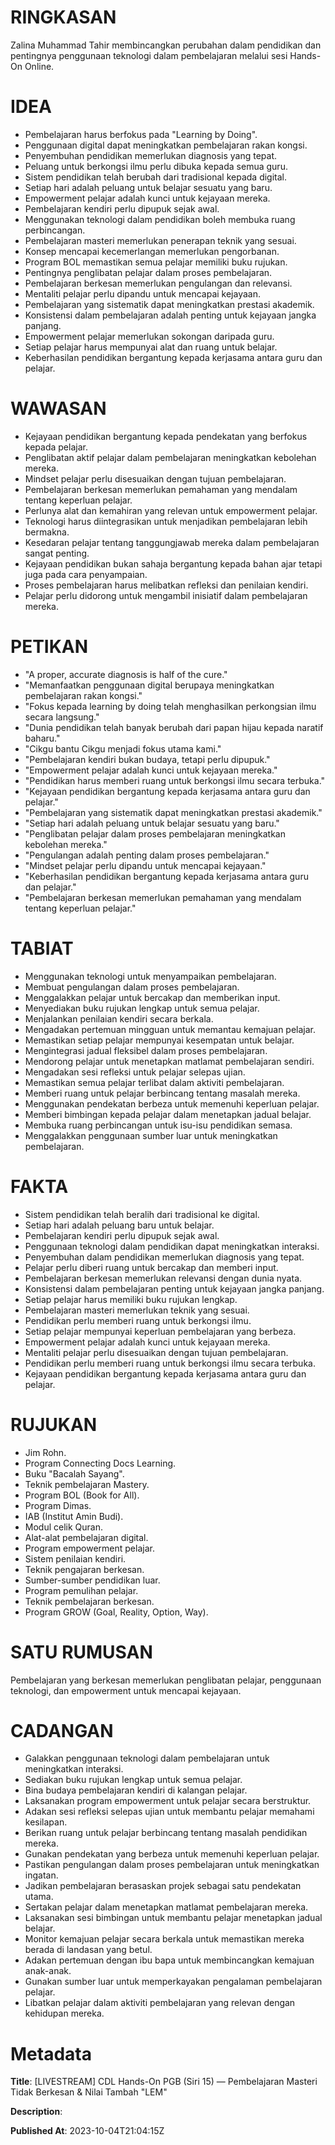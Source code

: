 # RINGKASAN
Zalina Muhammad Tahir membincangkan perubahan dalam pendidikan dan pentingnya penggunaan teknologi dalam pembelajaran melalui sesi Hands-On Online.

# IDEA
- Pembelajaran harus berfokus pada "Learning by Doing".
- Penggunaan digital dapat meningkatkan pembelajaran rakan kongsi.
- Penyembuhan pendidikan memerlukan diagnosis yang tepat.
- Peluang untuk berkongsi ilmu perlu dibuka kepada semua guru.
- Sistem pendidikan telah berubah dari tradisional kepada digital.
- Setiap hari adalah peluang untuk belajar sesuatu yang baru.
- Empowerment pelajar adalah kunci untuk kejayaan mereka.
- Pembelajaran kendiri perlu dipupuk sejak awal.
- Menggunakan teknologi dalam pendidikan boleh membuka ruang perbincangan.
- Pembelajaran masteri memerlukan penerapan teknik yang sesuai.
- Konsep mencapai kecemerlangan memerlukan pengorbanan.
- Program BOL memastikan semua pelajar memiliki buku rujukan.
- Pentingnya penglibatan pelajar dalam proses pembelajaran.
- Pembelajaran berkesan memerlukan pengulangan dan relevansi.
- Mentaliti pelajar perlu dipandu untuk mencapai kejayaan.
- Pembelajaran yang sistematik dapat meningkatkan prestasi akademik.
- Konsistensi dalam pembelajaran adalah penting untuk kejayaan jangka panjang.
- Empowerment pelajar memerlukan sokongan daripada guru.
- Setiap pelajar harus mempunyai alat dan ruang untuk belajar.
- Keberhasilan pendidikan bergantung kepada kerjasama antara guru dan pelajar.

# WAWASAN
- Kejayaan pendidikan bergantung kepada pendekatan yang berfokus kepada pelajar.
- Penglibatan aktif pelajar dalam pembelajaran meningkatkan kebolehan mereka.
- Mindset pelajar perlu disesuaikan dengan tujuan pembelajaran.
- Pembelajaran berkesan memerlukan pemahaman yang mendalam tentang keperluan pelajar.
- Perlunya alat dan kemahiran yang relevan untuk empowerment pelajar.
- Teknologi harus diintegrasikan untuk menjadikan pembelajaran lebih bermakna.
- Kesedaran pelajar tentang tanggungjawab mereka dalam pembelajaran sangat penting.
- Kejayaan pendidikan bukan sahaja bergantung kepada bahan ajar tetapi juga pada cara penyampaian.
- Proses pembelajaran harus melibatkan refleksi dan penilaian kendiri.
- Pelajar perlu didorong untuk mengambil inisiatif dalam pembelajaran mereka.

# PETIKAN
- "A proper, accurate diagnosis is half of the cure."
- "Memanfaatkan penggunaan digital berupaya meningkatkan pembelajaran rakan kongsi."
- "Fokus kepada learning by doing telah menghasilkan perkongsian ilmu secara langsung."
- "Dunia pendidikan telah banyak berubah dari papan hijau kepada naratif baharu."
- "Cikgu bantu Cikgu menjadi fokus utama kami."
- "Pembelajaran kendiri bukan budaya, tetapi perlu dipupuk."
- "Empowerment pelajar adalah kunci untuk kejayaan mereka."
- "Pendidikan harus memberi ruang untuk berkongsi ilmu secara terbuka."
- "Kejayaan pendidikan bergantung kepada kerjasama antara guru dan pelajar."
- "Pembelajaran yang sistematik dapat meningkatkan prestasi akademik."
- "Setiap hari adalah peluang untuk belajar sesuatu yang baru."
- "Penglibatan pelajar dalam proses pembelajaran meningkatkan kebolehan mereka."
- "Pengulangan adalah penting dalam proses pembelajaran."
- "Mindset pelajar perlu dipandu untuk mencapai kejayaan."
- "Keberhasilan pendidikan bergantung kepada kerjasama antara guru dan pelajar."
- "Pembelajaran berkesan memerlukan pemahaman yang mendalam tentang keperluan pelajar."

# TABIAT
- Menggunakan teknologi untuk menyampaikan pembelajaran.
- Membuat pengulangan dalam proses pembelajaran.
- Menggalakkan pelajar untuk bercakap dan memberikan input.
- Menyediakan buku rujukan lengkap untuk semua pelajar.
- Menjalankan penilaian kendiri secara berkala.
- Mengadakan pertemuan mingguan untuk memantau kemajuan pelajar.
- Memastikan setiap pelajar mempunyai kesempatan untuk belajar.
- Mengintegrasi jadual fleksibel dalam proses pembelajaran.
- Mendorong pelajar untuk menetapkan matlamat pembelajaran sendiri.
- Mengadakan sesi refleksi untuk pelajar selepas ujian.
- Memastikan semua pelajar terlibat dalam aktiviti pembelajaran.
- Memberi ruang untuk pelajar berbincang tentang masalah mereka.
- Menggunakan pendekatan berbeza untuk memenuhi keperluan pelajar.
- Memberi bimbingan kepada pelajar dalam menetapkan jadual belajar.
- Membuka ruang perbincangan untuk isu-isu pendidikan semasa.
- Menggalakkan penggunaan sumber luar untuk meningkatkan pembelajaran.

# FAKTA
- Sistem pendidikan telah beralih dari tradisional ke digital.
- Setiap hari adalah peluang baru untuk belajar.
- Pembelajaran kendiri perlu dipupuk sejak awal.
- Penggunaan teknologi dalam pendidikan dapat meningkatkan interaksi.
- Penyembuhan dalam pendidikan memerlukan diagnosis yang tepat.
- Pelajar perlu diberi ruang untuk bercakap dan memberi input.
- Pembelajaran berkesan memerlukan relevansi dengan dunia nyata.
- Konsistensi dalam pembelajaran penting untuk kejayaan jangka panjang.
- Setiap pelajar harus memiliki buku rujukan lengkap.
- Pembelajaran masteri memerlukan teknik yang sesuai.
- Pendidikan perlu memberi ruang untuk berkongsi ilmu.
- Setiap pelajar mempunyai keperluan pembelajaran yang berbeza.
- Empowerment pelajar adalah kunci untuk kejayaan mereka.
- Mentaliti pelajar perlu disesuaikan dengan tujuan pembelajaran.
- Pendidikan perlu memberi ruang untuk berkongsi ilmu secara terbuka.
- Kejayaan pendidikan bergantung kepada kerjasama antara guru dan pelajar.

# RUJUKAN
- Jim Rohn.
- Program Connecting Docs Learning.
- Buku "Bacalah Sayang".
- Teknik pembelajaran Mastery.
- Program BOL (Book for All).
- Program Dimas.
- IAB (Institut Amin Budi).
- Modul celik Quran.
- Alat-alat pembelajaran digital.
- Program empowerment pelajar.
- Sistem penilaian kendiri.
- Teknik pengajaran berkesan.
- Sumber-sumber pendidikan luar.
- Program pemulihan pelajar.
- Teknik pembelajaran berkesan.
- Program GROW (Goal, Reality, Option, Way).

# SATU RUMUSAN
Pembelajaran yang berkesan memerlukan penglibatan pelajar, penggunaan teknologi, dan empowerment untuk mencapai kejayaan.

# CADANGAN
- Galakkan penggunaan teknologi dalam pembelajaran untuk meningkatkan interaksi.
- Sediakan buku rujukan lengkap untuk semua pelajar.
- Bina budaya pembelajaran kendiri di kalangan pelajar.
- Laksanakan program empowerment untuk pelajar secara berstruktur.
- Adakan sesi refleksi selepas ujian untuk membantu pelajar memahami kesilapan.
- Berikan ruang untuk pelajar berbincang tentang masalah pendidikan mereka.
- Gunakan pendekatan yang berbeza untuk memenuhi keperluan pelajar.
- Pastikan pengulangan dalam proses pembelajaran untuk meningkatkan ingatan.
- Jadikan pembelajaran berasaskan projek sebagai satu pendekatan utama.
- Sertakan pelajar dalam menetapkan matlamat pembelajaran mereka.
- Laksanakan sesi bimbingan untuk membantu pelajar menetapkan jadual belajar.
- Monitor kemajuan pelajar secara berkala untuk memastikan mereka berada di landasan yang betul.
- Adakan pertemuan dengan ibu bapa untuk membincangkan kemajuan anak-anak.
- Gunakan sumber luar untuk memperkayakan pengalaman pembelajaran pelajar.
- Libatkan pelajar dalam aktiviti pembelajaran yang relevan dengan kehidupan mereka.

# Metadata
**Title**: [LIVESTREAM] CDL Hands-On PGB (Siri 15) — Pembelajaran Masteri Tidak Berkesan & Nilai Tambah "LEM"

**Description**: 

**Published At**: 2023-10-04T21:04:15Z